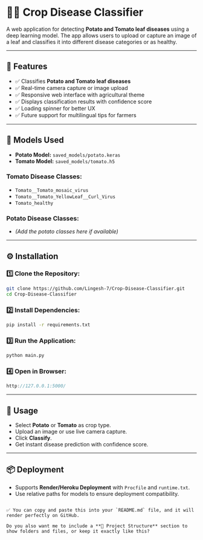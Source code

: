 # 🥔🍅 Crop Disease Classifier  

A web application for detecting **Potato and Tomato leaf diseases** using a deep learning model. The app allows users to upload or capture an image of a leaf and classifies it into different disease categories or as healthy.

---

## 🚀 Features  
- ✅ Classifies **Potato and Tomato leaf diseases**  
- ✅ Real-time camera capture or image upload  
- ✅ Responsive web interface with agricultural theme  
- ✅ Displays classification results with confidence score  
- ✅ Loading spinner for better UX  
- ✅ Future support for multilingual tips for farmers  

---

## 🧠 Models Used  
- **Potato Model:** `saved_models/potato.keras`  
- **Tomato Model:** `saved_models/tomato.h5`  

### Tomato Disease Classes:
- `Tomato__Tomato_mosaic_virus`  
- `Tomato__Tomato_YellowLeaf__Curl_Virus`  
- `Tomato_healthy`  

### Potato Disease Classes:
- *(Add the potato classes here if available)*

---

## ⚙️ Installation  

### 1️⃣ Clone the Repository:
```bash
git clone https://github.com/Lingesh-7/Crop-Disease-Classifier.git
cd Crop-Disease-Classifier
````

### 2️⃣ Install Dependencies:

```bash
pip install -r requirements.txt
```

### 3️⃣ Run the Application:

```bash
python main.py
```

### 4️⃣ Open in Browser:

```cpp
http://127.0.0.1:5000/
```

---

## 🌱 Usage

* Select **Potato** or **Tomato** as crop type.
* Upload an image or use live camera capture.
* Click **Classify**.
* Get instant disease prediction with confidence score.

---

## 📦 Deployment

* Supports **Render/Heroku Deployment** with `Procfile` and `runtime.txt`.
* Use relative paths for models to ensure deployment compatibility.

```

✅ You can copy and paste this into your `README.md` file, and it will render perfectly on GitHub.  

Do you also want me to include a **📂 Project Structure** section to show folders and files, or keep it exactly like this?
```
